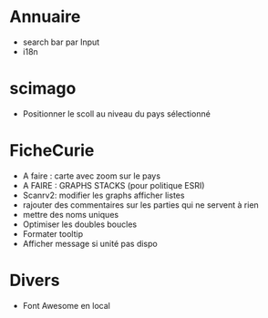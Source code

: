 # Annuaire
- search bar par Input
- i18n

# scimago
- Positionner le scoll au niveau du pays sélectionné

# FicheCurie
- A faire : carte avec zoom sur le pays
- A FAIRE : GRAPHS STACKS (pour politique ESRI)
- Scanrv2: modifier les graphs afficher listes
- rajouter des commentaires sur les parties qui ne servent à rien
- mettre des noms uniques
- Optimiser les doubles boucles
- Formater tooltip
- Afficher message si unité pas dispo

# Divers
- Font Awesome en local
